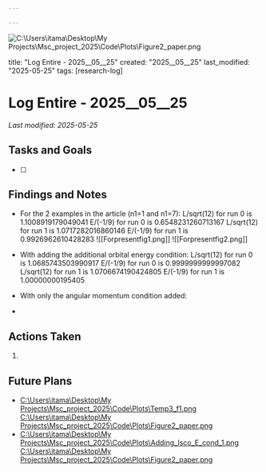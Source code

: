 ```yaml
---

---
```

![C:\Users\itama\Desktop\My Projects\Msc_project_2025\Code\Plots\Figure2_paper.png](file:///c%3A/Users/itama/Desktop/My%20Projects/Msc_project_2025/Code/Plots/Figure2_paper.png)

title: "Log Entire - 2025__05__25"
created: "2025__05__25"
last_modified: "2025-05-25"
tags: [research-log]



# Log Entire - 2025__05__25  
_Last modified: 2025-05-25_

## Tasks and Goals
- [ ] 

## Findings and Notes
-  For the 2 examples in the article (n1=1 and n1=7):
L/sqrt(12) for run 0 is 1.1008919179049041
E/(-1/9) for run 0 is 0.6548231260713167
L/sqrt(12) for run 1 is 1.0717282016860146
E/(-1/9) for run 1 is 0.9926962610428283
![[Forpresentfig1.png]]
![[Forpresentfig2.png]]
- With adding the additional orbital energy condition:
L/sqrt(12) for run 0 is 1.0685743503990917
E/(-1/9) for run 0 is 0.9999999999997082
L/sqrt(12) for run 1 is 1.0706674190424805
E/(-1/9) for run 1 is 1.00000000195405

- With only the angular momentum condition added:
- 
## Actions Taken
1. 

## Future Plans
- [C:\Users\itama\Desktop\My Projects\Msc_project_2025\Code\Plots\Temp3_f1.png](file:///c%3A/Users/itama/Desktop/My%20Projects/Msc_project_2025/Code/Plots/Temp3_f1.png)
[C:\Users\itama\Desktop\My Projects\Msc_project_2025\Code\Plots\Figure2_paper.png](file:///c%3A/Users/itama/Desktop/My%20Projects/Msc_project_2025/Code/Plots/Figure2_paper.png)
- [C:\Users\itama\Desktop\My Projects\Msc_project_2025\Code\Plots\Adding_Isco_E_cond_1.png](file:///c%3A/Users/itama/Desktop/My%20Projects/Msc_project_2025/Code/Plots/Adding_Isco_E_cond_1.png)
[C:\Users\itama\Desktop\My Projects\Msc_project_2025\Code\Plots\Figure2_paper.png](file:///c%3A/Users/itama/Desktop/My%20Projects/Msc_project_2025/Code/Plots/Figure2_paper.png)